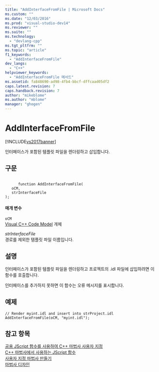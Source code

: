 ```yaml
---
title: "AddInterfaceFromFile | Microsoft Docs"
ms.custom: ""
ms.date: "12/03/2016"
ms.prod: "visual-studio-dev14"
ms.reviewer: ""
ms.suite: ""
ms.technology: 
  - "devlang-cpp"
ms.tgt_pltfrm: ""
ms.topic: "article"
f1_keywords: 
  - "AddInterfaceFromFile"
dev_langs: 
  - "C++"
helpviewer_keywords: 
  - "AddInterfaceFromFile 메서드"
ms.assetid: fa848690-ad98-4fb4-bbcf-dffcaad05df2
caps.latest.revision: 7
caps.handback.revision: 7
author: "mikeblome"
ms.author: "mblome"
manager: "ghogen"
---
```

# AddInterfaceFromFile
[!INCLUDE[vs2017banner](../assembler/inline/includes/vs2017banner.md)]

인터페이스가 포함된 템플릿 파일을 렌더링하고 삽입합니다.  
  
## 구문  
  
```  
  
      function AddInterfaceFromFile(   
   oCM,   
   strInterfaceFile    
);  
```  
  
#### 매개 변수  
 `oCM`  
 [Visual C\+\+ Code Model](http://msdn.microsoft.com/ko-kr/dd6452c2-1054-44a1-b0eb-639a94a1216b) 개체  
  
 *strInterfaceFile*  
 경로를 제외한 템플릿 파일 이름입니다.  
  
## 설명  
 인터페이스가 포함된 템플릿 파일을 렌더링하고 프로젝트의 .idl 파일에 삽입하려면 이 함수를 호출합니다.  
  
 인터페이스를 추가하지 못하면 이 함수는 오류 메시지를 표시합니다.  
  
## 예제  
  
```  
// Render myint.idl and insert into strProject.idl  
AddInterfaceFromFile(oCM, "myint.idl");  
```  
  
## 참고 항목  
 [공용 JScript 함수를 사용하여 C\+\+ 마법사 사용자 지정](../ide/customizing-cpp-wizards-with-common-jscript-functions.md)   
 [C\+\+ 마법사에서 사용하는 JScript 함수](../ide/jscript-functions-for-cpp-wizards.md)   
 [사용자 지정 마법사 만들기](../ide/creating-a-custom-wizard.md)   
 [마법사 디자인](../ide/designing-a-wizard.md)